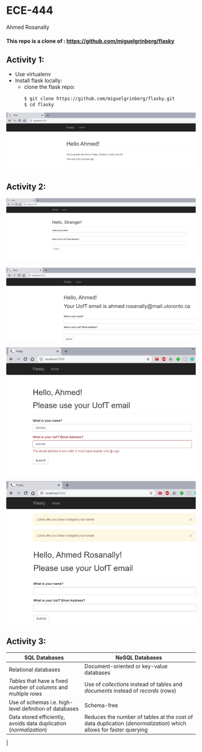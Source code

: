 # ECE-444
Ahmed Rosanally

#### This repo is a clone of : https://github.com/miguelgrinberg/flasky

## Activity 1:

- Use virtualenv
- Install flask locally:
    + clone the flask repo:
      ```
      $ git clone https://github.com/miguelgrinberg/flasky.git
      $ cd flasky      

![activity1](lab3/activity1.PNG)

## Activity 2:

![activity2-1](lab3/activity2-1.PNG)

![activity2-2](lab3/activity2-2.PNG)

![activity2-3](lab3/activity2-3.PNG)

![activity2-4](lab3/activity2-4.PNG)

## Activity 3:

| SQL Databases | NoSQL Databases|
|-----|-------|
| Relational databases | Document-oriented or key-value databases |
| *Tables* that have a fixed number of *columns* and multiple *rows* | Use of *collections* instead of tables and *documents* instead of *records* (rows)|
| Use of schemas i.e. high-level definition of databases | Schema-free |
| Data stored efficiently, avoids data duplication (*normalization*) | Reduces the number of tables at the cost of data duplication (*denormalization*) which allows for faster querying |
| 
